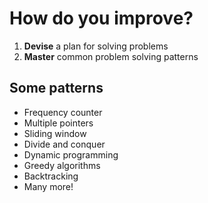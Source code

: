 # How do you improve?

1) **Devise** a plan for solving problems
2) **Master** common problem solving patterns

## Some patterns

- Frequency counter
- Multiple pointers
- Sliding window
- Divide and conquer
- Dynamic programming
- Greedy algorithms
- Backtracking
- Many more!